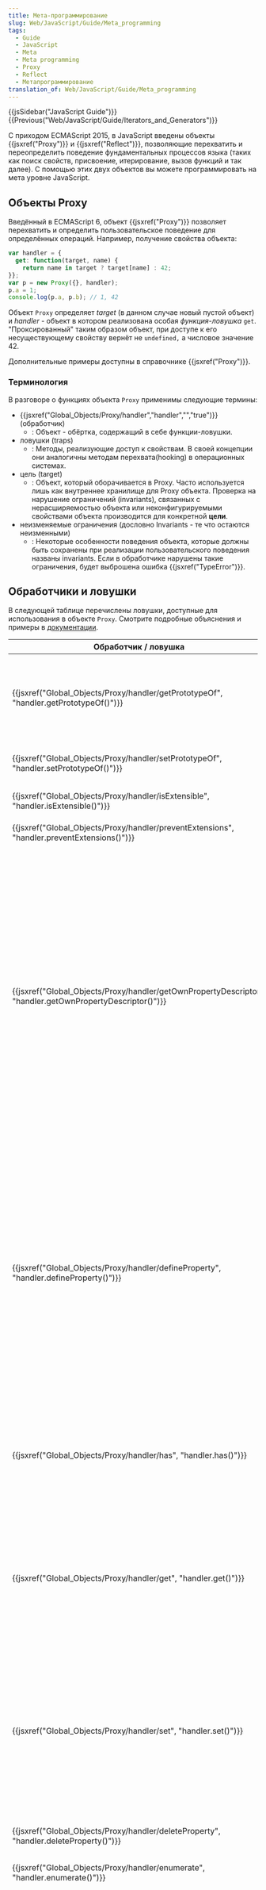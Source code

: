 ```yaml
---
title: Мета-программирование
slug: Web/JavaScript/Guide/Meta_programming
tags:
  - Guide
  - JavaScript
  - Meta
  - Meta programming
  - Proxy
  - Reflect
  - Метапрограммирование
translation_of: Web/JavaScript/Guide/Meta_programming
---
```


{{jsSidebar("JavaScript Guide")}} {{Previous("Web/JavaScript/Guide/Iterators_and_Generators")}}

С приходом ECMAScript 2015, в JavaScript введены объекты {{jsxref("Proxy")}} и {{jsxref("Reflect")}}, позволяющие перехватить и переопределить поведение фундаментальных процессов языка (таких как поиск свойств, присвоение, итерирование, вызов функций и так далее). С помощью этих двух объектов вы можете программировать на мета уровне JavaScript.

## Объекты Proxy

Введённый в ECMAScript 6, объект {{jsxref("Proxy")}} позволяет перехватить и определить пользовательское поведение для определённых операций. Например, получение свойства объекта:

```js
var handler = {
  get: function(target, name) {
    return name in target ? target[name] : 42;
}};
var p = new Proxy({}, handler);
p.a = 1;
console.log(p.a, p.b); // 1, 42
```

Объект `Proxy` определяет _target_ (в данном случае новый пустой объект) и _handler_ - объект в котором реализована особая _функция-ловушка_ `get`. "Проксированный" таким образом объект, при доступе к его несуществующему свойству вернёт не `undefined,` а числовое значение 42.

Дополнительные примеры доступны в справочнике {{jsxref("Proxy")}}.

### Терминология

В разговоре о функциях объекта `Proxy` применимы следующие термины:

- {{jsxref("Global_Objects/Proxy/handler","handler","","true")}} (обработчик)
  - : Объект - обёртка, содержащий в себе функции-ловушки.
- ловушки (traps)
  - : Методы, реализующие доступ к свойствам. В своей концепции они аналогичны методам перехвата(hooking) в операционных системах.
- цель (target)
  - : Объект, который оборачивается в Proxy. Часто используется лишь как внутреннее хранилище для Proxy объекта. Проверка на нарушение ограничений (invariants), связанных с нерасширяемостью объекта или неконфигурируемыми свойствами объекта производится для конкретной **цели**.
- неизменяемые ограничения (дословно Invariants - те что остаются неизменными)
  - : Некоторые особенности поведения объекта, которые должны быть сохранены при реализации пользовательского поведения названы invariants. Если в обработчике нарушены такие ограничения, будет выброшена ошибка {{jsxref("TypeError")}}.

## Обработчики и ловушки

В следующей таблице перечислены ловушки, доступные для использования в объекте `Proxy`. Смотрите подробные объяснения и примеры в [документации](/ru/docs/Web/JavaScript/Reference/Global_Objects/Proxy/handler).

<table class="standard-table">
  <thead>
    <tr>
      <th>Обработчик / ловушка</th>
      <th>Перехватываемые методы</th>
      <th>Неизменяемые ограничения</th>
    </tr>
  </thead>
  <tbody>
    <tr>
      <td>
        {{jsxref("Global_Objects/Proxy/handler/getPrototypeOf", "handler.getPrototypeOf()")}}
      </td>
      <td>
        {{jsxref("Object.getPrototypeOf()")}}<br />{{jsxref("Reflect.getPrototypeOf()")}}<br />{{jsxref("Object/proto", "__proto__")}}<br />{{jsxref("Object.prototype.isPrototypeOf()")}}<br />{{jsxref("Operators/instanceof", "instanceof")}}
      </td>
      <td>
        <ul>
          <li>
            <code>метод getPrototypeOf</code> должен вернуть object или
            <code>null</code>.
          </li>
          <li>
            если целевой объект <code>target</code> нерасширяем, метод
            <code>Object.getPrototypeOf(proxy)</code> должен возвращать тот же
            результат что и <code>Object.getPrototypeOf(target)</code>.
          </li>
        </ul>
      </td>
    </tr>
    <tr>
      <td>
        {{jsxref("Global_Objects/Proxy/handler/setPrototypeOf", "handler.setPrototypeOf()")}}
      </td>
      <td>
        {{jsxref("Object.setPrototypeOf()")}}<br />{{jsxref("Reflect.setPrototypeOf()")}}
      </td>
      <td>
        если целевой объект <code>target</code> нерасширяем, значение параметра
        <code>prototype</code> должно быть равным значению возвращаемому методом
        <code>Object.getPrototypeOf(target)</code>.
      </td>
    </tr>
    <tr>
      <td>
        {{jsxref("Global_Objects/Proxy/handler/isExtensible", "handler.isExtensible()")}}
      </td>
      <td>
        {{jsxref("Object.isExtensible()")}}<br />{{jsxref("Reflect.isExtensible()")}}
      </td>
      <td>
        <code>Object.isExtensible(proxy)</code> должно возвращать тоже значение,
        что и <code>Object.isExtensible(target)</code>.
      </td>
    </tr>
    <tr>
      <td>
        {{jsxref("Global_Objects/Proxy/handler/preventExtensions", "handler.preventExtensions()")}}
      </td>
      <td>
        {{jsxref("Object.preventExtensions()")}}<br />{{jsxref("Reflect.preventExtensions()")}}
      </td>
      <td>
        <code>Object.preventExtensions(proxy)</code> возвращает
        <code>true</code> только в том случае, если
        <code>Object.isExtensible(proxy)</code> равно <code>false</code>.
      </td>
    </tr>
    <tr>
      <td>
        {{jsxref("Global_Objects/Proxy/handler/getOwnPropertyDescriptor", "handler.getOwnPropertyDescriptor()")}}
      </td>
      <td>
        {{jsxref("Object.getOwnPropertyDescriptor()")}}<br />{{jsxref("Reflect.getOwnPropertyDescriptor()")}}
      </td>
      <td>
        <ul>
          <li>
            <code>метод getOwnPropertyDescriptor</code> должен возвращать object
            или <code>undefined</code>.
          </li>
          <li>
            Свойство не может быть описано как несуществующее, если оно
            существует и является некофигурируемым, собственным свойством
            целевого объекта <code>target</code>.
          </li>
          <li>
            Свойство не может быть описано как несуществующее, если оно
            существует как собственное свойство целевого объекта
            <code>target</code> и <code>target</code> не расширяем.
          </li>
          <li>
            Свойство не может быть описано как существующее, если оно не
            существует как собственное свойство целевого объекта
            <code>target</code> и <code>target</code> не расширяем.
          </li>
          <li>
            Свойство не может быть описано как неизменяемое, если оно не
            существует как собственное свойство целевого объекта
            <code>target</code> или если оно существует и является изменяемым,
            собственным свойством целевого объекта <code>target</code>.
          </li>
          <li>
            Значение возвращённое методом
            <code>Object.getOwnPropertyDescriptor(target)</code> может быть
            применено к целевому объекту через метод
            <code>Object.defineProperty и э</code>то не вызовет ошибки.
          </li>
        </ul>
      </td>
    </tr>
    <tr>
      <td>
        {{jsxref("Global_Objects/Proxy/handler/defineProperty", "handler.defineProperty()")}}
      </td>
      <td>
        {{jsxref("Object.defineProperty()")}}<br />{{jsxref("Reflect.defineProperty()")}}
      </td>
      <td>
        <ul>
          <li>
            Новое свойство не может быть добавлено, если целевой объект не
            расширяем.
          </li>
          <li>
            Нельзя добавить новое конфигурируемое свойство, или преобразовать
            существующее свойство в конфигурируемое, если оно не существует как
            собственное свойство целевого объекта или не является
            конфигурируемым.
          </li>
          <li>
            Свойство не может быть неконфигурируемым, если целевой объект имеет
            соответствующее собственное, конфигурируемое свойство.
          </li>
          <li>
            Если объект имеет свойство соответствующее создаваемому свойству, то
            <code>Object.defineProperty(target, prop, descriptor)</code> не
            вызовет ошибки.
          </li>
          <li>
            В строгом режиме ("use strict";), если обработчик
            <code>defineProperty</code> вернёт <code>false</code>, это вызовет
            ошибку {{jsxref("TypeError")}}.
          </li>
        </ul>
      </td>
    </tr>
    <tr>
      <td>
        {{jsxref("Global_Objects/Proxy/handler/has", "handler.has()")}}
      </td>
      <td>
        Property query: <code>foo in proxy</code><br />Inherited property query:
        <code>foo in Object.create(proxy)</code
        ><br />{{jsxref("Reflect.has()")}}
      </td>
      <td>
        <ul>
          <li>
            Свойство не может быть описано как несуществующее, если оно
            существует как собственное неконфигурируемое свойство целевого
            объекта.
          </li>
          <li>
            Свойство не может быть описано как несуществующее, если оно
            существует как собственное свойство целевого объекта, и целевой
            объект является нерасширяемым.
          </li>
        </ul>
      </td>
    </tr>
    <tr>
      <td>
        {{jsxref("Global_Objects/Proxy/handler/get", "handler.get()")}}
      </td>
      <td>
        <!-- markdownlint-disable MD011 -->
        Property access: <code>proxy[foo]</code>and <code>proxy.bar</code
        ><br />Inherited property access: <code>Object.create(proxy)[foo]</code
        ><br />{{jsxref("Reflect.get()")}}
      </td>
      <td>
        <ul>
          <li>
            Значение, возвращаемое для свойства, должно равняться значению
            соответствующего свойства целевого объекта, если это свойство
            является доступным только для чтения, неконфигурируемым.
          </li>
          <li>
            Значение, возвращаемое для свойства, должно равняться
            <code>undefined,</code> если соответствующее свойство целевого
            объекта является неконфигурируемым и обёрнуто в геттер и сеттер, где
            сеттер равен <code>undefined</code>.
          </li>
        </ul>
      </td>
    </tr>
    <tr>
      <td>
        {{jsxref("Global_Objects/Proxy/handler/set", "handler.set()")}}
      </td>
      <td>
        Property assignment: <code>proxy[foo] = bar</code> and
        <code>proxy.foo = bar</code><br />Inherited property assignment:
        <code>Object.create(proxy)[foo] = bar</code
        ><br />{{jsxref("Reflect.set()")}}
      </td>
      <td>
        <ul>
          <li>
            Нельзя изменить значение свойства на значение, отличное от значения
            соответствующего свойства целевого объекта, если это свойство
            целевого объекта доступно только для чтения, и является
            неконфигурируемым.
          </li>
          <li>
            Нельзя установить значение свойства, если соответствующее свойство
            целевого объекта является неконфигурируемым, и обёрнуто в геттер и
            сеттер, где сеттер равен <code>undefined</code>.
          </li>
          <li>
            В строгом режиме, возвращение <code>false</code> из обработчика
            <code>set</code> вызовет ошибку {{jsxref("TypeError")}}.
          </li>
        </ul>
      </td>
    </tr>
    <tr>
      <td>
        {{jsxref("Global_Objects/Proxy/handler/deleteProperty", "handler.deleteProperty()")}}
      </td>
      <td>
        Property deletion: <code>delete proxy[foo]</code> and
        <code>delete proxy.foo</code
        ><br />{{jsxref("Reflect.deleteProperty()")}}
      </td>
      <td>
        Свойство не может быть удалено, если оно существует в целевом объекте
        как собственное, неконфигурируемое свойство.
      </td>
    </tr>
    <tr>
      <td>
        {{jsxref("Global_Objects/Proxy/handler/enumerate", "handler.enumerate()")}}
      </td>
      <td>
        Property enumeration / for...in:
        <code>for (var name in proxy) {...}</code
        ><br />{{jsxref("Reflect.enumerate()")}}
      </td>
      <td>
        <code
          >Метод enumerate</code
        >
        должен возвращать объект.
      </td>
    </tr>
    <tr>
      <td>
        {{jsxref("Global_Objects/Proxy/handler/ownKeys", "handler.ownKeys()")}}
      </td>
      <td>
        {{jsxref("Object.getOwnPropertyNames()")}}<br />{{jsxref("Object.getOwnPropertySymbols()")}}<br />{{jsxref("Object.keys()")}}<br />{{jsxref("Reflect.ownKeys()")}}
      </td>
      <td>
        <ul>
          <li>Метод <code>ownKeys</code> должен возвращать список.</li>
          <li>
            Типом каждого элемента в возвращаемом списке должен быть
            {{jsxref("String")}} или {{jsxref("Symbol")}}.
          </li>
          <li>
            Возвращаемый список должен содержать ключи для всех
            неконфигурируемых, собственных свойств целевого объекта.
          </li>
          <li>
            Если целевой объект является нерасширяемым, возвращаемый список
            должен содержать все ключи для собственных полей целевого объекта и
            больше никаких других значений.
          </li>
        </ul>
      </td>
    </tr>
    <tr>
      <td>
        {{jsxref("Global_Objects/Proxy/handler/apply", "handler.apply()")}}
      </td>
      <td>
        <code>proxy(..args)</code
        ><br />{{jsxref("Function.prototype.apply()")}} and
        {{jsxref("Function.prototype.call()")}}<br />{{jsxref("Reflect.apply()")}}
      </td>
      <td>Ограничений нет.</td>
    </tr>
    <tr>
      <td>
        {{jsxref("Global_Objects/Proxy/handler/construct", "handler.construct()")}}
      </td>
      <td>
        <code>new proxy(...args)</code
        ><br />{{jsxref("Reflect.construct()")}}
      </td>
      <td>Обработчик должен возвращать <code>Object</code>.</td>
    </tr>
  </tbody>
</table>

## Отзываемый `Proxy`

Метод {{jsxref("Proxy.revocable()")}} создаёт отзываемый объект `Proxy`. Такой прокси объект может быть отозван функцией `revoke`, которая отключает все ловушки-обработчики. После этого любые операции над прокси объектом вызовут ошибку {{jsxref("TypeError")}}.

```js
var revocable = Proxy.revocable({}, {
  get: function(target, name) {
    return '[[' + name + ']]';
  }
});
var proxy = revocable.proxy;
console.log(proxy.foo); // "[[foo]]"

revocable.revoke();

console.log(proxy.foo);  // ошибка TypeError
proxy.foo = 1;           // снова ошибка TypeError
delete proxy.foo;        // опять TypeError
typeof proxy;            // "object", для метода typeof нет ловушек
```

## Рефлексия

{{jsxref("Reflect")}} это встроенный объект, предоставляющий методы для перехватываемых операций JavaScript. Это те же самые методы, что имеются в {{jsxref("Global_Objects/Proxy/handler","обработчиках Proxy","","true")}}. Объект `Reflect` не является функцией.

`Reflect` помогает при пересылке стандартных операций из обработчика к целевому объекту.

Например, метод {{jsxref("Reflect.has()")}} это тот же [`оператор in`](/ru/docs/Web/JavaScript/Reference/Operators/in) но в виде функции:

```js
Reflect.has(Object, 'assign'); // true
```

### Улучшенная функция `apply`

В ES5 обычно используется метод {{jsxref("Function.prototype.apply()")}} для вызова функции в определённом контексте (с определённым `this)` и с параметрами, заданными в виде массива (или [массива-подобного объекта](/ru/docs/Web/JavaScript/Guide/Indexed_collections#Working_with_array-like_objects)).

```js
Function.prototype.apply.call(Math.floor, undefined, [1.75]);
```

С методом {{jsxref("Reflect.apply")}} эта операция менее громоздка и более понятна:

```js
Reflect.apply(Math.floor, undefined, [1.75]);
// 1;

Reflect.apply(String.fromCharCode, undefined, [104, 101, 108, 108, 111]);
// "hello"

Reflect.apply(RegExp.prototype.exec, /ab/, ['confabulation']).index;
// 4

Reflect.apply(''.charAt, 'ponies', [3]);
// "i"
```

### Проверка успешности определения нового свойства

Метод {{jsxref("Object.defineProperty")}}, в случае успеха операции, возвращает объект, а при неудаче вызывает ошибку {{jsxref("TypeError")}}. Из-за этого определение свойств требует обработки блоком {{jsxref("Statements/try...catch","try...catch")}} для перехвата возможных ошибок. Метод {{jsxref("Reflect.defineProperty")}}, в свою очередь, возвращает успешность операции в виде булева значения, благодаря чему возможно использование простого {{jsxref("Statements/if...else","if...else")}} условия:

```js
if (Reflect.defineProperty(target, property, attributes)) {
  // успех
} else {
  // что-то пошло не так
}
```

{{Previous("Web/JavaScript/Guide/Iterators_and_Generators")}}
